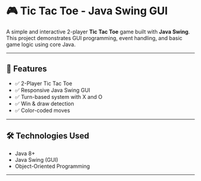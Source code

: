 # 🎮 Tic Tac Toe - Java Swing GUI

A simple and interactive 2-player **Tic Tac Toe** game built with **Java Swing**. This project demonstrates GUI programming, event handling, and basic game logic using core Java.

---





## 🚀 Features

- ✅ 2-Player Tic Tac Toe
- ✅ Responsive Java Swing GUI
- ✅ Turn-based system with X and O
- ✅ Win & draw detection
- ✅ Color-coded moves

---

## 🛠️ Technologies Used

- Java 8+
- Java Swing (GUI)
- Object-Oriented Programming

---
